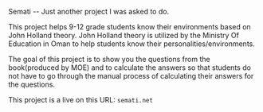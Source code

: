 Semati -- Just another project I was asked to do.


This project helps 9-12 grade students know their environments based on John Holland theory.
John Holland theory is utilized by the Ministry Of Education in Oman to help students know their personalities/environments.

The goal of this project is to show you the questions from the book(produced by MOE) and to calculate the answers so that students
do not have to go through the manual process of calculating their answers for the questions.

This project is a live on this URL: `semati.net`
